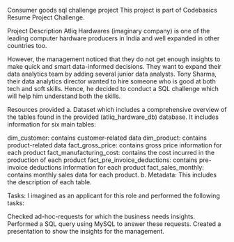 Consumer goods sql challenge project
This project is part of Codebasics Resume Project Challenge.

Project Description
Atliq Hardwares (imaginary company) is one of the leading computer hardware producers in India and well expanded in other countries too.

However, the management noticed that they do not get enough insights to make quick and smart data-informed decisions. They want to expand their data analytics team by adding several junior data analysts. Tony Sharma, their data analytics director wanted to hire someone who is good at both tech and soft skills. Hence, he decided to conduct a SQL challenge which will help him understand both the skills.

Resources provided
a. Dataset which includes a comprehensive overview of the tables found in the provided (atliq_hardware_db) database. It includes information for six main tables:

dim_customer: contains customer-related data
dim_product: contains product-related data
fact_gross_price: contains gross price information for each product
fact_manufacturing_cost: contains the cost incurred in the production of each product
fact_pre_invoice_deductions: contains pre-invoice deductions information for each product
fact_sales_monthly: contains monthly sales data for each product.
b. Metadata: This includes the description of each table.

Tasks:
I imagined as an applicant for this role and performed the following tasks:

Checked ad-hoc-requests for which the business needs insights.
Performed a SQL query using MySQL to answer these requests.
Created a presentation to show the insights for the management.
